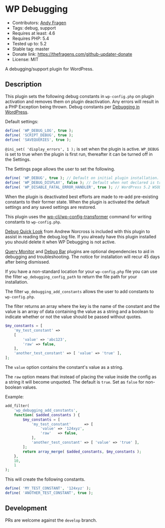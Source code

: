 # WP Debugging

* Contributors: [Andy Fragen](https://github.com/afragen)
* Tags: debug, support
* Requires at least: 4.6
* Requires PHP: 5.4
* Tested up to: 5.2
* Stable tag: master
* Donate link: <https://thefragens.com/github-updater-donate>
* License: MIT

A debugging/support plugin for WordPress.

## Description

This plugin sets the following debug constants in `wp-config.php` on plugin activation and removes them on plugin deactivation. Any errors will result in a PHP Exception being thrown. Debug constants per [Debugging in WordPress](https://codex.wordpress.org/Debugging_in_WordPress).

Default settings:

```php
define( 'WP_DEBUG_LOG', true );
define( 'SCRIPT_DEBUG', true );
define( 'SAVEQUERIES', true );
```

`@ini_set( 'display_errors', 1 );` is set when the plugin is active. `WP_DEBUG` is set to true when the plugin is first run, thereafter it can be turned off in the Settings.

The Settings page allows the user to set the following.

```php
define( 'WP_DEBUG', true ); // Default on initial plugin installation.
define( 'WP_DEBUG_DISPLAY', false ); // Default when not declared is true.
define( 'WP_DISABLE_FATAL_ERROR_HANDLER', true ); // WordPress 5.2 WSOD Override.
```

When the plugin is deactivated best efforts are made to re-add pre-existing constants to their former state. When the plugin is activated the default settings and any saved settings are restored.

This plugin uses the [wp-cli/wp-config-transformer](https://github.com/wp-cli/wp-config-transformer) command for writing constants to `wp-config.php`.

[Debug Quick Look](https://github.com/norcross/debug-quick-look) from Andrew Norcross is included with this plugin to assist in reading the debug.log file. If you already have this plugin installed you should delete it when WP Debugging is not active.

[Query Monitor](https://wordpress.org/plugins/query-monitor/) and [Debug Bar](https://wordpress.org/plugins/debug-bar/) plugins are optional dependencies to aid in debugging and troubleshooting. The notice for installation will recur 45 days after being dismissed.

If you have a non-standard location for your `wp-config.php` file you can use the filter `wp_debugging_config_path` to return the file path for your installation.

The filter `wp_debugging_add_constants` allows the user to add constants to `wp-config.php`.

The filter returns an array where the key is the name of the constant and the value is an array of data containing the value as a string and a boolean to indicate whether or not the value should be passed without quotes.

```php
$my_constants = [
    'my_test_constant' =>
    [
        'value' => 'abc123',
        'raw' => false,
    ],
    'another_test_constant' => [ 'value' => 'true' ],
];
```

The `value` option contains the constant's value as a string.

The `raw` option means that instead of placing the value inside the config as a string it will become unquoted. The default is `true`. Set as `false` for non-boolean values.

Example:

```php
add_filter(
	'wp_debugging_add_constants',
	function( $added_constants ) {
		$my_constants = [
			'my_test_constant'      => [
				'value' => '124xyz',
				'raw'   => false,
			],
			'another_test_constant' => [ 'value' => 'true' ],
		];
		return array_merge( $added_constants, $my_constants );
	},
	10,
	1
);
```

This will create the following constants.

```php
define( 'MY_TEST_CONSTANT', '124xyz' );
define( 'ANOTHER_TEST_CONSTANT', true );
```

## Development

PRs are welcome against the `develop` branch.
